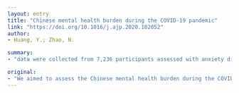 ```yaml
---
layout: entry
title: "Chinese mental health burden during the COVID-19 pandemic"
link: "https://doi.org/10.1016/j.ajp.2020.102052"
author:
- Huang, Y.; Zhao, N.

summary:
- "data were collected from 7,236 participants assessed with anxiety disorders, depressive symptoms, and poor sleep. Younger people reported a higher prevalence of anxiety disorders than older people. Healthcare workers have the highest rate of poor sleep quality compared with other occupations. We identified a major mental health burden of the public during the COVID-19 pandemic outbreak in China. Youther people and healthcare workers were at high risk for mental illness. The overall prevalence was 35.1%, 20.1% and 18.2% respectively. Data collected from 77.236 participants. Participants assessed with depression, sleep quality, anxiety disorders."

original:
- "We aimed to assess the Chinese mental health burden during the COVID-19 pandemic. Data were collected from 7,236 participants assessed with anxiety disorders, depressive symptoms, and poor sleep . The overall prevalence of anxiety disorders, depressive symptoms, sleep quality were 35.1%, 20.1%, 18.2%, respectively. Younger people reported a higher prevalence of anxiety disorders and depressive symptoms than older people (P < 0.001). Compared with other occupation, healthcare workers have the highest rate of poor sleep quality (P < 0.001). We identified a major mental health burden of the public during the COVID-19 pandemic outbreak in China. Younger people and healthcare workers were at high risk for mental illness."
---
```


